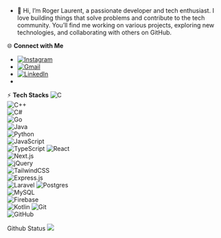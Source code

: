 - 👋 Hi, I’m Roger Laurent, a passionate developer and tech enthusiast. I love building things that solve problems and contribute to the tech community. You’ll find me working on various projects, exploring new technologies, and collaborating with others on GitHub.

🌐 **Connect with Me**

- [![Instagram](https://img.shields.io/badge/-Instagram-8a3ab9?style=flat-square&logo=instagram&logoColor=white)](https://www.instagram.com/rogerlaurent_rl)
- [![Gmail](https://img.shields.io/badge/-Gmail-D14836?style=flat-square&logo=gmail&logoColor=white)](rogerlaurent20@gmail.com)
- [![LinkedIn](https://img.shields.io/badge/-LinkedIn-0077B5?style=flat-square&logo=linkedin&logoColor=white)](https://www.linkedin.com/in/roger-laurent/)
- 
⚡ **Tech Stacks**
![C](https://img.shields.io/badge/-C-00599C?style=flat-square&logo=c&logoColor=white)  
![C++](https://img.shields.io/badge/-C++-00599C?style=flat-square&logo=c%2B%2B&logoColor=white)  
![C#](https://img.shields.io/badge/-C%23-239120?style=flat-square&logo=csharp&logoColor=white)  
![Go](https://img.shields.io/badge/-Go-00ADD8?style=flat-square&logo=go&logoColor=white)  
![Java](https://img.shields.io/badge/-Java-007396?style=flat-square&logo=java&logoColor=white)  
![Python](https://img.shields.io/badge/-Python-3776AB?style=flat-square&logo=python&logoColor=white)  
![JavaScript](https://img.shields.io/badge/-JavaScript-F7DF1E?style=flat-square&logo=javascript&logoColor=black)  
![TypeScript](https://img.shields.io/badge/-TypeScript-3178C6?style=flat-square&logo=typescript&logoColor=white)
![React](https://img.shields.io/badge/-React-61DAFB?style=flat-square&logo=react&logoColor=black)  
![Next.js](https://img.shields.io/badge/-Next.js-000000?style=flat-square&logo=nextdotjs&logoColor=white)  
![jQuery](https://img.shields.io/badge/-jQuery-0769AD?style=flat-square&logo=jquery&logoColor=white)  
![TailwindCSS](https://img.shields.io/badge/-TailwindCSS-06B6D4?style=flat-square&logo=tailwindcss&logoColor=white)  
![Express.js](https://img.shields.io/badge/-Express.js-000000?style=flat-square&logo=express&logoColor=white)  
![Laravel](https://img.shields.io/badge/-Laravel-EA4C89?style=flat-square&logo=laravel&logoColor=white)
![Postgres](https://img.shields.io/badge/-PostgreSQL-4169E1?style=flat-square&logo=postgresql&logoColor=white)  
![MySQL](https://img.shields.io/badge/-MySQL-4479A1?style=flat-square&logo=mysql&logoColor=white)  
![Firebase](https://img.shields.io/badge/-Firebase-FFCA28?style=flat-square&logo=firebase&logoColor=black)  
![Kotlin](https://img.shields.io/badge/-Kotlin-7F52FF?style=flat-square&logo=kotlin&logoColor=white)
![Git](https://img.shields.io/badge/-Git-F05032?style=flat-square&logo=git&logoColor=white)  
![GitHub](https://img.shields.io/badge/-GitHub-181717?style=flat-square&logo=github&logoColor=white)  


Github Status
![](https://github-readme-stats-git-masterrstaa-rickstaa.vercel.app/api/top-langs/?username=roglau&include_all_commits=true&count_private=true&layout=compact&langs_count=8&size_weight=0.5&count_weight=0.5)

<!---
roglau/roglau is a ✨ special ✨ repository because its `README.md` (this file) appears on your GitHub profile.
You can click the Preview link to take a look at your changes.
--->
